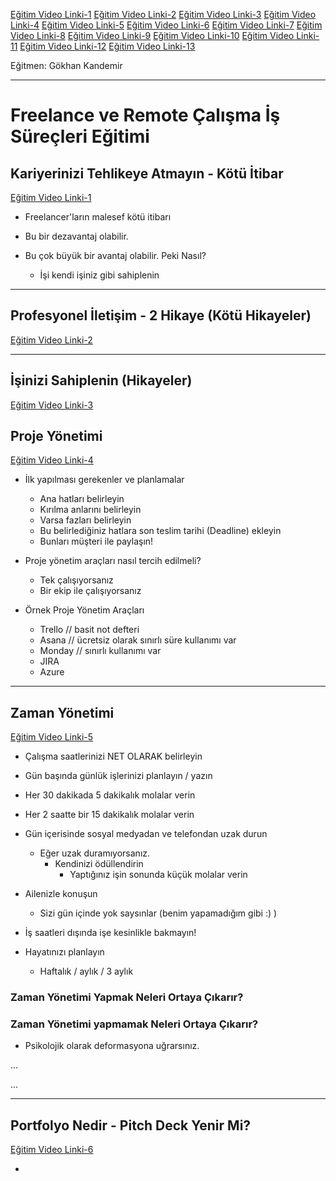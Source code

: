 [Eğitim Video Linki-1](https://www.youtube.com/watch?v=5-jNTzd_vqE&t=1s) 
[Eğitim Video Linki-2](https://www.youtube.com/watch?v=2PeTi2tTDUQ&t=18s)
[Eğitim Video Linki-3](https://www.youtube.com/watch?v=2S7P6ArraJM)
[Eğitim Video Linki-4](https://www.youtube.com/watch?v=b5La-JE9VJ4&t=1s)
[Eğitim Video Linki-5](https://www.youtube.com/watch?v=3PxXXPV7dPE)
[Eğitim Video Linki-6](https://www.youtube.com/watch?v=2lbCMqoH9U0)
[Eğitim Video Linki-7]()
[Eğitim Video Linki-8]()
[Eğitim Video Linki-9]()
[Eğitim Video Linki-10]()
[Eğitim Video Linki-11]()
[Eğitim Video Linki-12]()
[Eğitim Video Linki-13]()

Eğitmen: Gökhan Kandemir

---

# Freelance ve Remote Çalışma İş Süreçleri Eğitimi

## Kariyerinizi Tehlikeye Atmayın - Kötü İtibar

[Eğitim Video Linki-1](https://www.youtube.com/watch?v=5-jNTzd_vqE&t=1s) 

* Freelancer'ların malesef kötü itibarı

* Bu bir dezavantaj olabilir.

* Bu çok büyük bir avantaj olabilir. Peki Nasıl?
    * İşi kendi işiniz gibi sahiplenin

---

## Profesyonel İletişim - 2 Hikaye (Kötü Hikayeler)

[Eğitim Video Linki-2](https://www.youtube.com/watch?v=2PeTi2tTDUQ&t=18s) 

---

## İşinizi Sahiplenin (Hikayeler)

[Eğitim Video Linki-3](https://www.youtube.com/watch?v=2S7P6ArraJM) 

## Proje Yönetimi

[Eğitim Video Linki-4](https://www.youtube.com/watch?v=b5La-JE9VJ4&t=1s) 

* İlk yapılması gerekenler ve planlamalar
    * Ana hatları belirleyin
    * Kırılma anlarını belirleyin
    * Varsa fazları belirleyin
    * Bu belirlediğiniz hatlara son teslim tarihi (Deadline) ekleyin
    * Bunları müşteri ile paylaşın!

* Proje yönetim araçları nasıl tercih edilmeli?
    * Tek çalışıyorsanız
    * Bir ekip ile çalışıyorsanız

* Örnek Proje Yönetim Araçları
    * Trello // basit not defteri
    * Asana  // ücretsiz olarak sınırlı süre kullanımı var
    * Monday // sınırlı kullanımı var
    * JIRA
    * Azure 

---

## Zaman Yönetimi

[Eğitim Video Linki-5](https://www.youtube.com/watch?v=3PxXXPV7dPE) 

* Çalışma saatlerinizi NET OLARAK belirleyin

* Gün başında günlük işlerinizi planlayın / yazın

* Her 30 dakikada 5 dakikalık molalar verin

* Her 2 saatte bir 15 dakikalık molalar verin

* Gün içerisinde sosyal medyadan ve telefondan uzak durun
    * Eğer uzak duramıyorsanız.
        * Kendinizi ödüllendirin
            * Yaptığınız işin sonunda küçük molalar verin

* Ailenizle konuşun
    * Sizi gün içinde yok saysınlar (benim yapamadığım gibi :) )

* İş saatleri dışında işe kesinlikle bakmayın!

* Hayatınızı planlayın
    * Haftalık / aylık / 3 aylık

### Zaman Yönetimi Yapmak Neleri Ortaya Çıkarır?

### Zaman Yönetimi yapmamak Neleri Ortaya Çıkarır?

* Psikolojik olarak deformasyona uğrarsınız.

...

...


---

## Portfolyo Nedir - Pitch Deck Yenir Mi?

[Eğitim Video Linki-6](https://www.youtube.com/watch?v=2lbCMqoH9U0) 

* 